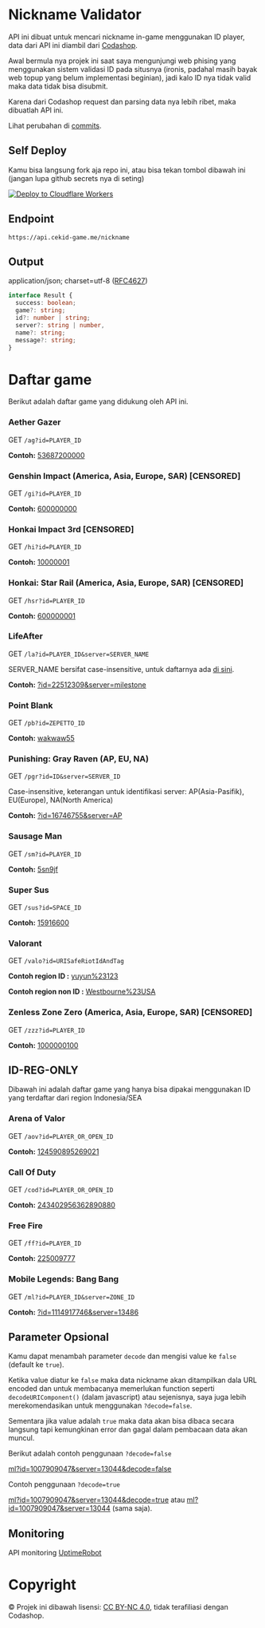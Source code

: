 # Nickname Validator
API ini dibuat untuk mencari nickname in-game menggunakan ID player, data dari API ini diambil dari [Codashop](https://www.codashop.com/).

Awal bermula nya projek ini saat saya mengunjungi web phising yang menggunakan sistem validasi ID pada situsnya (ironis, padahal masih bayak web topup yang belum implementasi beginian), jadi kalo ID nya tidak valid maka data tidak bisa disubmit.

Karena dari Codashop request dan parsing data nya lebih ribet, maka dibuatlah API ini.

Lihat perubahan di [commits](https://github.com/ihsangan/valid/commits/main/).
## Self Deploy
Kamu bisa langsung fork aja repo ini, atau bisa tekan tombol dibawah ini (jangan lupa github secrets nya di seting)

[![Deploy to Cloudflare Workers](https://deploy.workers.cloudflare.com/button)](https://deploy.workers.cloudflare.com/?url=https://github.com/mymaswayvpn/validator)
## Endpoint
```
https://api.cekid-game.me/nickname
```
## Output
application/json; charset=utf-8 ([RFC4627](https://datatracker.ietf.org/doc/html/rfc4627))
```ts
interface Result {
  success: boolean;
  game?: string;
  id?: number | string;
  server?: string | number,
  name?: string;
  message?: string;
}
```
# Daftar game
Berikut adalah daftar game yang didukung oleh API ini.
### Aether Gazer
GET `/ag?id=PLAYER_ID`

**Contoh:** [53687200000](https://api.cekid-game.me/nickname/ag?id=53687200000)
### Genshin Impact (America, Asia, Europe, SAR) [CENSORED]
GET `/gi?id=PLAYER_ID`

**Contoh:** [600000000](https://api.cekid-game.me/nickname/gi?id=600000000)
### Honkai Impact 3rd [CENSORED]
GET `/hi?id=PLAYER_ID`

**Contoh:** [10000001](https://api.cekid-game.me/nickname/hi?id=10000001)
### Honkai: Star Rail (America, Asia, Europe, SAR) [CENSORED]
GET `/hsr?id=PLAYER_ID`

**Contoh:** [600000001](https://api.cekid-game.me/nickname/hsr?id=600000001)
### LifeAfter
GET `/la?id=PLAYER_ID&server=SERVER_NAME`

SERVER_NAME bersifat case-insensitive, untuk daftarnya ada [di sini](https://github.com/mymaswayvpn/validator/blob/main/src/router/la.ts).

**Contoh:** [?id=22512309&server=milestone](https://api.cekid-game.me/nickname/la?id=22512309&server=milestone)
### Point Blank
GET `/pb?id=ZEPETTO_ID`

**Contoh:** [wakwaw55](https://api.cekid-game.me/nickname/pb?id=wakwaw55)
### Punishing: Gray Raven (AP, EU, NA)
GET `/pgr?id=ID&server=SERVER_ID`

Case-insensitive, keterangan untuk identifikasi server: AP(Asia-Pasifik), EU(Europe), NA(North America)

**Contoh:** [?id=16746755&server=AP](https://api.cekid-game.me/nickname/pgr?id=16746755&server=AP)
### Sausage Man
GET `/sm?id=PLAYER_ID`

**Contoh:** [5sn9jf](https://api.cekid-game.me/nickname/sm?id=5sn9jf)
### Super Sus
GET `/sus?id=SPACE_ID`

**Contoh:** [15916600](https://api.cekid-game.me/nickname/sus?id=15916600)
### Valorant
GET `/valo?id=URISafeRiotIdAndTag`

**Contoh region ID :** [yuyun%23123](https://api.cekid-game.me/nickname/valo?id=yuyun%23123)

**Contoh region non ID :** [Westbourne%23USA](https://api.cekid-game.me/nickname/valo?id=Westbourne%23USA)
### Zenless Zone Zero (America, Asia, Europe, SAR) [CENSORED]
GET `/zzz?id=PLAYER_ID`

**Contoh:** [1000000100](https://api.cekid-game.me/nickname/zzz?id=1000000100)
## ID-REG-ONLY
Dibawah ini adalah daftar game yang hanya bisa dipakai menggunakan ID yang terdaftar dari region Indonesia/SEA
### Arena of Valor
GET `/aov?id=PLAYER_OR_OPEN_ID`

**Contoh:** [124590895269021](https://api.cekid-game.me/nickname/aov?id=124590895269021)
### Call Of Duty
GET `/cod?id=PLAYER_OR_OPEN_ID`

**Contoh:** [243402956362890880](https://api.cekid-game.me/nickname/cod?id=243402956362890880)
### Free Fire
GET `/ff?id=PLAYER_ID`

**Contoh:** [225009777](https://api.cekid-game.me/nickname/ff?id=225009777)
### Mobile Legends: Bang Bang
GET `/ml?id=PLAYER_ID&server=ZONE_ID`

**Contoh:** [?id=1114917746&server=13486](https://api.cekid-game.me/nickname/ml?id=1114917746&server=13486)
## Parameter Opsional
Kamu dapat menambah parameter `decode` dan mengisi value ke `false` (default ke `true`).

Ketika value diatur ke `false` maka data nickname akan ditampilkan dala URL encoded dan untuk membacanya memerlukan function seperti `decodeURIComponent()` (dalam javascript) atau sejenisnya, saya juga lebih merekomendasikan untuk menggunakan `?decode=false`.

Sementara jika value adalah `true` maka data akan bisa dibaca secara langsung tapi kemungkinan error dan gagal dalam pembacaan data akan muncul.

Berikut adalah contoh penggunaan `?decode=false`

[ml?id=1007909047&server=13044&decode=false](https://api.cekid-game.me/nickname/ml?id=1007909047&server=13044&decode=false)

Contoh penggunaan `?decode=true`

[ml?id=1007909047&server=13044&decode=true](https://api.cekid-game.me/nickname/ml?id=1007909047&server=13044&decode=true) atau [ml?id=1007909047&server=13044](https://api.cekid-game.me/nickname/ml?id=1007909047&server=13044) (sama saja).
## Monitoring
API monitoring [UptimeRobot](https://stats.uptimerobot.com/s9axzR77Fm)
# Copyright
© Projek ini dibawah lisensi: [CC BY-NC 4.0](https://creativecommons.org/licenses/by-nc/4.0/), tidak terafiliasi dengan Codashop.
